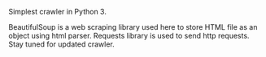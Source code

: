 Simplest crawler in Python 3.

BeautifulSoup is a web scraping library used here to store HTML file as an object using html parser.
Requests library is used to send http requests.
Stay tuned for updated crawler.
